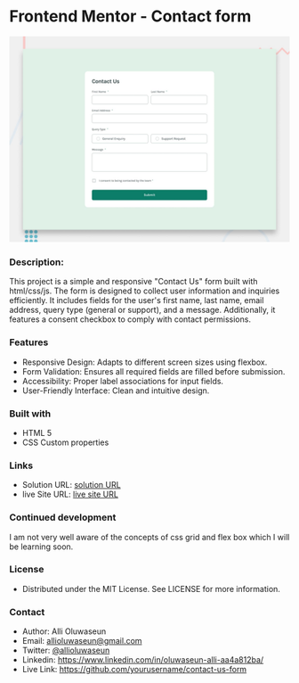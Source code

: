 # Frontend Mentor - Contact form

![Design preview for the Contact form coding challenge](./design/desktop-preview.jpg)

### Description: 
This project is a simple and responsive "Contact Us" form built with html/css/js. The form is designed to collect user information and inquiries efficiently. It includes fields for the user's first name, last name, email address, query type (general or support), and a message. Additionally, it features a consent checkbox to comply with contact permissions.

### Features
- Responsive Design: Adapts to different screen sizes using flexbox.
- Form Validation: Ensures all required fields are filled before submission.
- Accessibility: Proper label associations for input fields.
- User-Friendly Interface: Clean and intuitive design.

### Built with
- HTML 5
- CSS Custom properties

### Links
- Solution URL: [solution URL](https://github.com/sean15535/Contact_form)
- live Site URL: [live site URL](https://sarimhasan.github.io/Contact-Form-Frontend-Mentor/)

### Continued development
I am not very well aware of the concepts of css grid and flex box which I will be learning soon.

### License
- Distributed under the MIT License. See LICENSE for more information.

### Contact
- Author: Alli Oluwaseun
- Email: allioluwaseun@gmail.com
- Twitter: [@allioluwaseun](https://twitter.com/AOluwaseun37257)
- Linkedin: https://www.linkedin.com/in/oluwaseun-alli-aa4a812ba/
- Live Link: https://github.com/yourusername/contact-us-form

